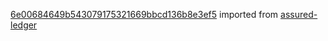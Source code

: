 [6e00684649b543079175321669bbcd136b8e3ef5](https://github.com/insolar/assured-ledger/commit/6e00684649b543079175321669bbcd136b8e3ef5) imported from [assured-ledger](https://github.com/insolar/assured-ledger)
